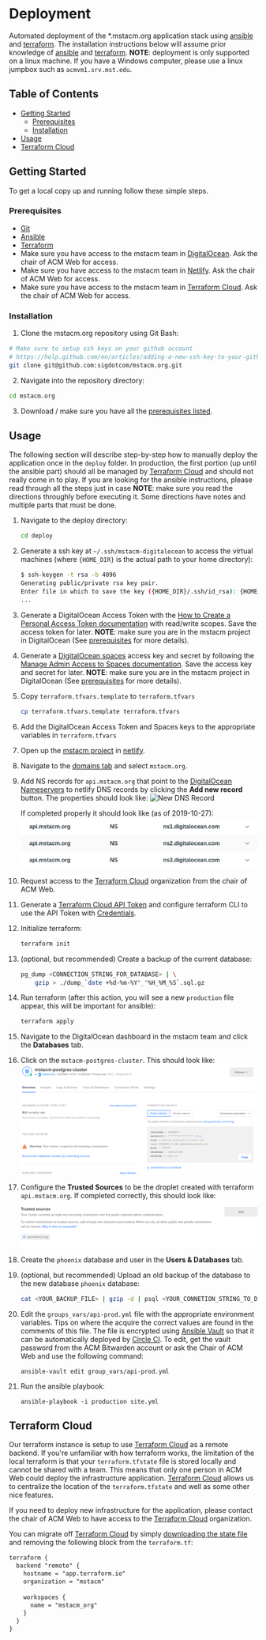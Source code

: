 # Deployment
Automated deployment of the \*.mstacm.org application stack using
[ansible][ansible-url] and [terraform][terraform-url]. The installation
instructions below will assume prior knowledge of [ansible][ansible-url] and
[terraform][terraform-url]. **NOTE**: deployment is only supported on a linux
machine. If you have a Windows computer, please use a linux jumpbox such as
`acmvm1.srv.mst.edu`.

<!-- TABLE OF CONTENTS -->
## Table of Contents

* [Getting Started](#getting-started)
  * [Prerequisites](#prerequisites)
  * [Installation](#installation)
* [Usage](#usage)
* [Terraform Cloud](#terraform-cloud)


<!-- GETTING STARTED -->
## Getting Started

To get a local copy up and running follow these simple steps.

### Prerequisites
+ [Git](https://git-scm.com/download/)
+ [Ansible][ansible-url]
+ [Terraform][terraform-url]
+ Make sure you have access to the mstacm team in
  [DigitalOcean][digitalocean-url]. Ask the chair of ACM Web for access.
+ Make sure you have access to the mstacm team in [Netlify][netlify-url]. Ask
  the chair of ACM Web for access.
+ Make sure you have access to the mstacm team in
  [Terraform Cloud][terraform-cloud-url]. Ask the chair of ACM Web for access.


### Installation
1. Clone the mstacm.org repository using Git Bash:
```sh
# Make sure to setup ssh keys on your github account
# https://help.github.com/en/articles/adding-a-new-ssh-key-to-your-github-account
git clone git@github.com:sigdotcom/mstacm.org.git
```

2. Navigate into the repository directory:
```sh
cd mstacm.org
```

3. Download / make sure you have all the [prerequisites listed](#prerequisites).

## Usage
The following section will describe step-by-step how to manually deploy the
application once in the `deploy` folder. In production, the first portion (up
until the ansible part) should all be managed by [Terraform
Cloud][terraform-cloud-url] and should not really come in to play. If you are
looking for the ansible instructions, please read through all the steps just
in case **NOTE**: make sure you read the directions throughly before executing
it. Some directions have notes and multiple parts that must be done.

1. Navigate to the deploy directory:
    ```sh
    cd deploy
    ```

2. Generate a ssh key at `~/.ssh/mstacm-digitalocean` to access the virtual
   machines (where `{HOME_DIR}` is the actual path to your home directory):
    ```sh
    $ ssh-keygen -t rsa -b 4096
    Generating public/private rsa key pair.
    Enter file in which to save the key ({HOME_DIR}/.ssh/id_rsa): {HOME_DIR}/.ssh/mstacm-digitalocean
    ...
    ```

3. Generate a DigitalOcean Access Token with the [How to Create a Personal
   Access Token documentation][digitalocean-access-token-howto-url] with
   read/write scopes. Save the access token for later. **NOTE**: make sure you are
   in the mstacm project in DigitalOcean (See [prerequisites](#prerequisites)
   for more details).

4. Generate a [DigitalOcean spaces][digitalocean-spaces-url] access key and
   secret by following the [Manage Admin Access to Spaces
   documentation][digitalocean-spaces-howto-url].
   Save the access key and secret for later. **NOTE**: make sure you are in the
   mstacm project in DigitalOcean (See [prerequisites](#prerequisites) for more
   details).

5. Copy `terraform.tfvars.template` to `terraform.tfvars`
    ```sh
    cp terraform.tfvars.template terraform.tfvars
    ```

6. Add the DigitalOcean Access Token and Spaces keys to the appropriate
   variables in `terraform.tfvars`

7. Open up the [mstacm project][netlify-project-url] in [netlify][netlify-url].

8. Navigate to the [domains tab][netlify-dns-url] and select `mstacm.org`.

9. Add NS records for `api.mstacm.org` that point to the [DigitalOcean
   Nameservers][digitalocean-nameservers] to netlify DNS records by clicking the
   **Add new record** button. The properties should look like: ![New DNS
   Record](./imgs/new_dns_record.png)

   If completed properly it should look like (as of 2019-10-27):
   ![NS Records](./imgs/ns_domains.png)

10. Request access to the [Terraform Cloud][terraform-cloud-url] organization
    from the chair of ACM Web.

11. Generate a [Terraform Cloud API Token][terraform-cloud-api-token-url] and
    configure terraform CLI to use the API Token with
    [Credentials][terraform-cloud-credentials-url].

12. Initialize terraform:
    ```sh
    terraform init
    ```

13. (optional, but recommended) Create a backup of the current database:
    ```sh
    pg_dump <CONNECTION_STRING_FOR_DATABASE> | \
        gzip > ./dump_`date +%d-%m-%Y"_"%H_%M_%S`.sql.gz
    ```

14. Run terraform (after this action, you will see a new `production` file
    appear, this will be important for ansible):
    ```sh
    terraform apply
    ```

11. Navigate to the DigitalOcean dashboard in the mstacm team and click the
    **Databases** tab.

12. Click on the `mstacm-postgres-cluster`. This should look like:
    ![Database Page](./imgs/digitalocean_database_page.png)

13. Configure the **Trusted Sources** to be the droplet created with terraform
    `api.mstacm.org`. If completed correctly, this should look like:
    ![Trusted Sources](./imgs/trusted_sources.png)

14. Create the `phoenix` database and user in the **Users & Databases** tab.

15. (optional, but recommended) Upload an old backup of the database to the new
    database `phoenix` database:
    ```sh
    cat <YOUR_BACKUP_FILE> | gzip -d | psql <YOUR_CONNETION_STRING_TO_DATABASE>
    ```

16. Edit the `groups_vars/api-prod.yml` file with the appropriate environment
    variables. Tips on where the acquire the correct values are found in the
    comments of this file. The file is encrypted using [Ansible
    Vault][ansible-vault-url] so that it can be automatically deployed by [Circle
    CI][circle-ci-url]. To edit, get the vault password from the ACM Bitwarden
    account or ask the Chair of ACM Web and use the following command:
    ```
    ansible-vault edit group_vars/api-prod.yml
    ```
    
17. Run the ansible playbook:
    ```
    ansible-playbook -i production site.yml
    ```

## Terraform Cloud
Our terraform instance is setup to use [Terraform Cloud][terraform-cloud-url] as
a remote backend. If you're unfamiliar with how terraform works, the limitation
of the local terraform is that your `terraform.tfstate` file is stored locally
and cannot be shared with a team. This means that only one person in ACM Web
could deploy the infrastructure application. [Terraform
Cloud][terraform-cloud-url] allows us to centralize the location of the
`terraform.tfstate` and well as some other nice features.

If you need to deploy new infrastructure for the application, please contact the
chair of ACM Web to have access to the [Terraform Cloud][terraform-cloud-url]
organization.

You can migrate off [Terraform Cloud][terraform-cloud-url] by simply
[downloading the state file](https://app.terraform.io/app/mstacm/workspaces/mstacm_org/states/) 
and removing the following block from the `terraform.tf`:
```hcl
terraform {
  backend "remote" {
    hostname = "app.terraform.io"
    organization = "mstacm"

    workspaces {
      name = "mstacm_org"
    }
  }
}
```

[ansible-url]: https://docs.ansible.com/ansible/latest/index.html
[ansible-vault-url]: https://docs.ansible.com/ansible/latest/user_guide/vault.html
[circle-ci-url]: https://circleci.com/gh/sigdotcom/workflows/mstacm.org
[terraform-url]: https://www.terraform.io/docs/index.html
[terraform-cloud-url]: https://www.terraform.io/docs/cloud/index.html
[terraform-cloud-api-token-url]: https://www.terraform.io/docs/cloud/users-teams-organizations/users.html#api-tokens
[terraform-cloud-credentials-url]: https://www.terraform.io/docs/commands/cli-config.html#credentials
[digitalocean-spaces-url]: https://www.digitalocean.com/products/spaces/
[digitalocean-spaces-howto-url]: https://www.digitalocean.com/docs/spaces/how-to/administrative-access/
[digitalocean-access-token-howto-url]: https://www.digitalocean.com/docs/api/create-personal-access-token/
[digitalocean-url]: https://cloud.digitalocean.com/
[digitalocean-nameservers]: https://www.digitalocean.com/community/tutorials/how-to-point-to-digitalocean-nameservers-from-common-domain-registrars
[netlify-url]: https://www.netlify.com/
[netlify-project-url]: https://app.netlify.com/teams/mstacm/sites
[netlify-dns-url]: https://app.netlify.com/teams/mstacm/dns
